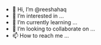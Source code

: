 - 👋 Hi, I’m @reeshahaq
- 👀 I’m interested in ...
- 🌱 I’m currently learning ...
- 💞️ I’m looking to collaborate on ...
- 📫 How to reach me ...

<!---
reeshahaq/reeshahaq is a ✨ special ✨ repository because its `README.md` (this file) appears on your GitHub profile.
You can click the Preview link to take a look at your changes.
--->

